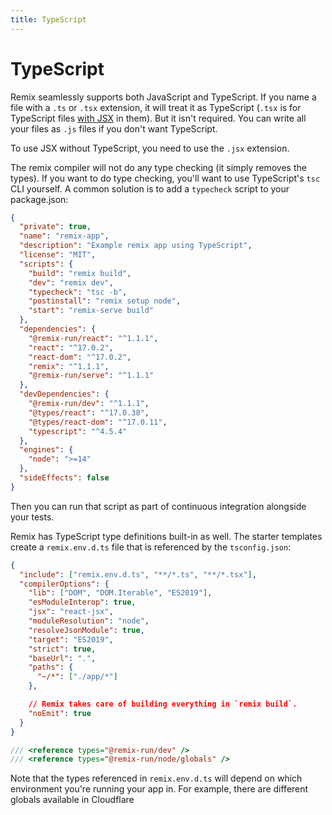 ```yaml
---
title: TypeScript
---
```


# TypeScript

Remix seamlessly supports both JavaScript and TypeScript. If you name a file with a `.ts` or `.tsx` extension, it will treat it as TypeScript (`.tsx` is for TypeScript files [with JSX](https://www.typescriptlang.org/docs/handbook/jsx.html) in them). But it isn't required. You can write all your files as `.js` files if you don't want TypeScript.

<docs-warning>To use JSX without TypeScript, you need to use the `.jsx` extension.</docs-warning>

The remix compiler will not do any type checking (it simply removes the types). If you want to do type checking, you'll want to use TypeScript's `tsc` CLI yourself. A common solution is to add a `typecheck` script to your package.json:

```json filename=package.json lines=[9]
{
  "private": true,
  "name": "remix-app",
  "description": "Example remix app using TypeScript",
  "license": "MIT",
  "scripts": {
    "build": "remix build",
    "dev": "remix dev",
    "typecheck": "tsc -b",
    "postinstall": "remix setup node",
    "start": "remix-serve build"
  },
  "dependencies": {
    "@remix-run/react": "^1.1.1",
    "react": "^17.0.2",
    "react-dom": "^17.0.2",
    "remix": "^1.1.1",
    "@remix-run/serve": "^1.1.1"
  },
  "devDependencies": {
    "@remix-run/dev": "^1.1.1",
    "@types/react": "^17.0.38",
    "@types/react-dom": "^17.0.11",
    "typescript": "^4.5.4"
  },
  "engines": {
    "node": ">=14"
  },
  "sideEffects": false
}
```

Then you can run that script as part of continuous integration alongside your tests.

Remix has TypeScript type definitions built-in as well. The starter templates create a `remix.env.d.ts` file that is referenced by the `tsconfig.json`:

```json filename=tsconfig.json lines=[2]
{
  "include": ["remix.env.d.ts", "**/*.ts", "**/*.tsx"],
  "compilerOptions": {
    "lib": ["DOM", "DOM.Iterable", "ES2019"],
    "esModuleInterop": true,
    "jsx": "react-jsx",
    "moduleResolution": "node",
    "resolveJsonModule": true,
    "target": "ES2019",
    "strict": true,
    "baseUrl": ".",
    "paths": {
      "~/*": ["./app/*"]
    },

    // Remix takes care of building everything in `remix build`.
    "noEmit": true
  }
}
```

```ts filename=remix.env.d.ts
/// <reference types="@remix-run/dev" />
/// <reference types="@remix-run/node/globals" />
```

<docs-info>Note that the types referenced in `remix.env.d.ts` will depend on which environment you're running your app in. For example, there are different globals available in Cloudflare</docs-info>
